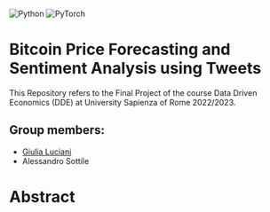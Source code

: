 ![Python](https://img.shields.io/badge/python-3670A0?style=for-the-badge&logo=python&logoColor=ffdd54)
![PyTorch](https://img.shields.io/badge/PyTorch-%23EE4C2C.svg?style=for-the-badge&logo=PyTorch&logoColor=white)
# Bitcoin Price Forecasting and Sentiment Analysis using Tweets

This Repository refers to the Final Project of the course Data Driven Economics (DDE) at University Sapienza of Rome 2022/2023.

## Group members:
* [Giulia Luciani](https://github.com/Giulia-Luciani)
* Alessandro Sottile

# Abstract  

